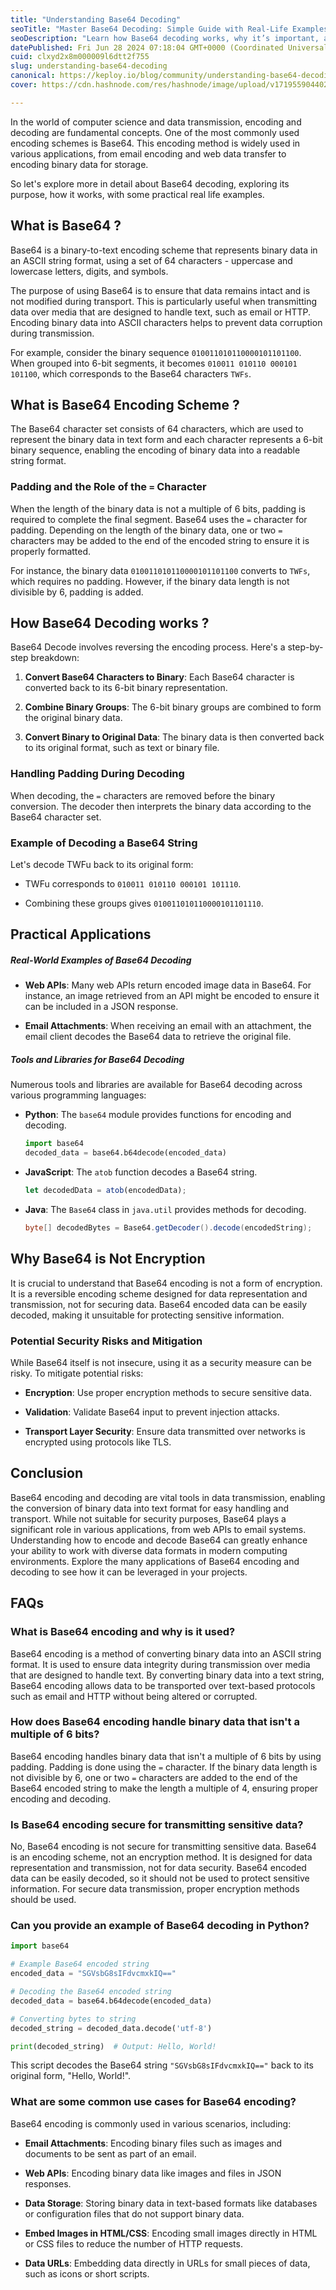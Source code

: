 ```yaml
---
title: "Understanding Base64 Decoding"
seoTitle: "Master Base64 Decoding: Simple Guide with Real-Life Examples!"
seoDescription: "Learn how Base64 decoding works, why it’s important, and explore real-world examples from web APIs to email attachments. Decode data like a pro with easy st"
datePublished: Fri Jun 28 2024 07:18:04 GMT+0000 (Coordinated Universal Time)
cuid: clxyd2x8m000009l6dtt2f755
slug: understanding-base64-decoding
canonical: https://keploy.io/blog/community/understanding-base64-decoding
cover: https://cdn.hashnode.com/res/hashnode/image/upload/v1719559044020/7210e834-9f46-41fd-893c-b4edf0d182a8.png

---
```


In the world of computer science and data transmission, encoding and decoding are fundamental concepts. One of the most commonly used encoding schemes is Base64. This encoding method is widely used in various applications, from email encoding and web data transfer to encoding binary data for storage.

So let's explore more in detail about Base64 decoding, exploring its purpose, how it works, with some practical real life examples.

## What is Base64 ?

Base64 is a binary-to-text encoding scheme that represents binary data in an ASCII string format, using a set of 64 characters - uppercase and lowercase letters, digits, and symbols.

The purpose of using Base64 is to ensure that data remains intact and is not modified during transport. This is particularly useful when transmitting data over media that are designed to handle text, such as email or HTTP. Encoding binary data into ASCII characters helps to prevent data corruption during transmission.

For example, consider the binary sequence `010011010110000101101100`. When grouped into 6-bit segments, it becomes `010011 010110 000101 101100`, which corresponds to the Base64 characters `TWFs`.

## What is Base64 Encoding Scheme ?

The Base64 character set consists of 64 characters, which are used to represent the binary data in text form and each character represents a 6-bit binary sequence, enabling the encoding of binary data into a readable string format.

### Padding and the Role of the `=` Character

When the length of the binary data is not a multiple of 6 bits, padding is required to complete the final segment. Base64 uses the `=` character for padding. Depending on the length of the binary data, one or two `=` characters may be added to the end of the encoded string to ensure it is properly formatted.

For instance, the binary data `010011010110000101101100` converts to `TWFs`, which requires no padding. However, if the binary data length is not divisible by 6, padding is added.

## How Base64 Decoding works ?

Base64 Decode involves reversing the encoding process. Here's a step-by-step breakdown:

1. **Convert Base64 Characters to Binary**: Each Base64 character is converted back to its 6-bit binary representation.
    
2. **Combine Binary Groups**: The 6-bit binary groups are combined to form the original binary data.
    
3. **Convert Binary to Original Data**: The binary data is then converted back to its original format, such as text or binary file.
    

### Handling Padding During Decoding

When decoding, the `=` characters are removed before the binary conversion. The decoder then interprets the binary data according to the Base64 character set.

### Example of Decoding a Base64 String

Let's decode TWFu back to its original form:

* TWFu corresponds to `010011 010110 000101 101110`.
    
* Combining these groups gives `010011010110000101101110`.
    

## Practical Applications

##### Real-World Examples of Base64 Decoding

* **Web APIs**: Many web APIs return encoded image data in Base64. For instance, an image retrieved from an API might be encoded to ensure it can be included in a JSON response.
    
* **Email Attachments**: When receiving an email with an attachment, the email client decodes the Base64 data to retrieve the original file.
    

##### Tools and Libraries for Base64 Decoding

Numerous tools and libraries are available for Base64 decoding across various programming languages:

* **Python**: The `base64` module provides functions for encoding and decoding.
    
    ```python
    import base64
    decoded_data = base64.b64decode(encoded_data)
    ```
    
* **JavaScript**: The `atob` function decodes a Base64 string.
    
    ```javascript
    let decodedData = atob(encodedData);
    ```
    
* **Java**: The `Base64` class in `java.util` provides methods for decoding.
    
    ```java
    byte[] decodedBytes = Base64.getDecoder().decode(encodedString);
    ```
    

## Why Base64 is Not Encryption

It is crucial to understand that Base64 encoding is not a form of encryption. It is a reversible encoding scheme designed for data representation and transmission, not for securing data. Base64 encoded data can be easily decoded, making it unsuitable for protecting sensitive information.

### Potential Security Risks and Mitigation

While Base64 itself is not insecure, using it as a security measure can be risky. To mitigate potential risks:

* **Encryption**: Use proper encryption methods to secure sensitive data.
    
* **Validation**: Validate Base64 input to prevent injection attacks.
    
* **Transport Layer Security**: Ensure data transmitted over networks is encrypted using protocols like TLS.
    

## Conclusion

Base64 encoding and decoding are vital tools in data transmission, enabling the conversion of binary data into text format for easy handling and transport. While not suitable for security purposes, Base64 plays a significant role in various applications, from web APIs to email systems. Understanding how to encode and decode Base64 can greatly enhance your ability to work with diverse data formats in modern computing environments. Explore the many applications of Base64 encoding and decoding to see how it can be leveraged in your projects.

## FAQs

### What is Base64 encoding and why is it used?

Base64 encoding is a method of converting binary data into an ASCII string format. It is used to ensure data integrity during transmission over media that are designed to handle text. By converting binary data into a text string, Base64 encoding allows data to be transported over text-based protocols such as email and HTTP without being altered or corrupted.

### How does Base64 encoding handle binary data that isn't a multiple of 6 bits?

Base64 encoding handles binary data that isn't a multiple of 6 bits by using padding. Padding is done using the `=` character. If the binary data length is not divisible by 6, one or two `=` characters are added to the end of the Base64 encoded string to make the length a multiple of 4, ensuring proper encoding and decoding.

### Is Base64 encoding secure for transmitting sensitive data?

No, Base64 encoding is not secure for transmitting sensitive data. Base64 is an encoding scheme, not an encryption method. It is designed for data representation and transmission, not for data security. Base64 encoded data can be easily decoded, so it should not be used to protect sensitive information. For secure data transmission, proper encryption methods should be used.

### Can you provide an example of Base64 decoding in Python?

```python
import base64

# Example Base64 encoded string
encoded_data = "SGVsbG8sIFdvcmxkIQ=="

# Decoding the Base64 encoded string
decoded_data = base64.b64decode(encoded_data)

# Converting bytes to string
decoded_string = decoded_data.decode('utf-8')

print(decoded_string)  # Output: Hello, World!
```

This script decodes the Base64 string `"SGVsbG8sIFdvcmxkIQ=="` back to its original form, "Hello, World!".

### What are some common use cases for Base64 encoding?

Base64 encoding is commonly used in various scenarios, including:

* **Email Attachments**: Encoding binary files such as images and documents to be sent as part of an email.
    
* **Web APIs**: Encoding binary data like images and files in JSON responses.
    
* **Data Storage**: Storing binary data in text-based formats like databases or configuration files that do not support binary data.
    
* **Embed Images in HTML/CSS**: Encoding small images directly in HTML or CSS files to reduce the number of HTTP requests.
    
* **Data URLs**: Embedding data directly in URLs for small pieces of data, such as icons or short scripts.